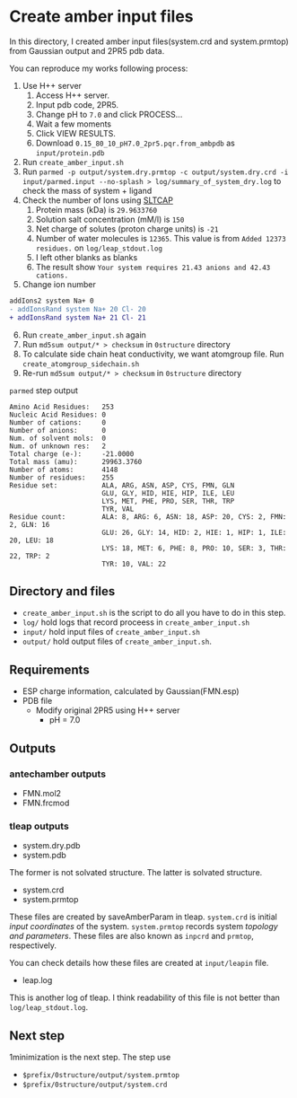 # Create amber input files

In this directory, I created amber input files(system.crd and system.prmtop) from Gaussian output and 2PR5 pdb data.

You can reproduce my works following process:

1. Use H++ server
   1. Access H++ server.
   2. Input pdb code, 2PR5.
   3. Change pH to `7.0` and click PROCESS...
   4. Wait a few moments
   5. Click VIEW RESULTS.
   6. Download `0.15_80_10_pH7.0_2pr5.pqr.from_ambpdb` as `input/protein.pdb`
2. Run `create_amber_input.sh`
3. Run `parmed -p output/system.dry.prmtop -c output/system.dry.crd -i input/parmed.input --no-splash > log/summary_of_system_dry.log` to check the mass of system + ligand
4. Check the number of Ions using [SLTCAP](https://www.phys.ksu.edu/personal/schmit/SLTCAP/SLTCAP.html)
   1. Protein mass (kDa) is `29.9633760`
   2. Solution salt concentration (mM/l) is `150`
   3. Net charge of solutes (proton charge units) is `-21`
   4. Number of water molecules is `12365`. This value is from `Added 12373 residues.` on `log/leap_stdout.log`
   5. I left other blanks as blanks
   6. The result show `Your system requires 21.43 anions and 42.43 cations.`
5. Change ion number
```diff
addIons2 system Na+ 0
- addIonsRand system Na+ 20 Cl- 20
+ addIonsRand system Na+ 21 Cl- 21
```
6. Run `create_amber_input.sh` again
7. Run `md5sum output/* > checksum` in `0structure` directory
8. To calculate side chain heat conductivity, we want atomgroup file. Run `create_atomgroup_sidechain.sh`
9. Re-run `md5sum output/* > checksum` in `0structure` directory

`parmed` step output

```
Amino Acid Residues:   253
Nucleic Acid Residues: 0
Number of cations:     0
Number of anions:      0
Num. of solvent mols:  0
Num. of unknown res:   2
Total charge (e-):     -21.0000
Total mass (amu):      29963.3760
Number of atoms:       4148
Number of residues:    255
Residue set:           ALA, ARG, ASN, ASP, CYS, FMN, GLN
                       GLU, GLY, HID, HIE, HIP, ILE, LEU
                       LYS, MET, PHE, PRO, SER, THR, TRP
                       TYR, VAL
Residue count:         ALA: 8, ARG: 6, ASN: 18, ASP: 20, CYS: 2, FMN: 2, GLN: 16
                       GLU: 26, GLY: 14, HID: 2, HIE: 1, HIP: 1, ILE: 20, LEU: 18
                       LYS: 18, MET: 6, PHE: 8, PRO: 10, SER: 3, THR: 22, TRP: 2
                       TYR: 10, VAL: 22
```

## Directory and files

- `create_amber_input.sh` is the script to do all you have to do in this step. 
- `log/` hold logs that record proceess in `create_amber_input.sh`
- `input/` hold input files of `create_amber_input.sh`
- `output/` hold output files of `create_amber_input.sh`.

## Requirements

- ESP charge information, calculated by Gaussian(FMN.esp)
- PDB file
  - Modify original 2PR5 using H++ server
    - pH = 7.0 

## Outputs

### antechamber outputs

- FMN.mol2
- FMN.frcmod

### tleap outputs

- system.dry.pdb
- system.pdb

The former is not solvated structure. The latter is solvated structure.

- system.crd
- system.prmtop

These files are created by saveAmberParam in tleap. `system.crd` is initial *input coordinates* of the system. `system.prmtop` records system *topology and parameters*. These files are also known as `inpcrd` and `prmtop`, respectively.

You can check details how these files are created at `input/leapin` file.

- leap.log

This is another log of tleap. I think readability of this file is not better than `log/leap_stdout.log`.

## Next step

1minimization is the next step. The step use

- `$prefix/0structure/output/system.prmtop`
- `$prefix/0structure/output/system.crd`

